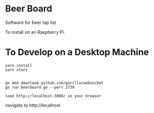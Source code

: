 # Beer Board
Software for beer tap list

To install on an Raspberry Pi.


# To Develop on a Desktop Machine
    
    yarn install
    yarn start
    

    go mod download github.com/gorilla/websocket
    go run beerboard.go --port 2739

    load http://localhost:3000/ in your browser



navigate to http://localhost
